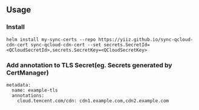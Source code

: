 ## Usage

### Install
```
helm install my-sync-certs --repo https://yiiz.github.io/sync-qcloud-cdn-cert sync-qcloud-cdn-cert --set secrets.SecretId=<QCloudSecretId>,secrets.SecretKey=<QCloudSecretKey>
```

### Add annotation to TLS Secret(eg. Secrets generated by CertManager)
```
metadata:
  name: example-tls
  annotations:
    cloud.tencent.com/cdn: cdn1.example.com,cdn2.example.com
```
